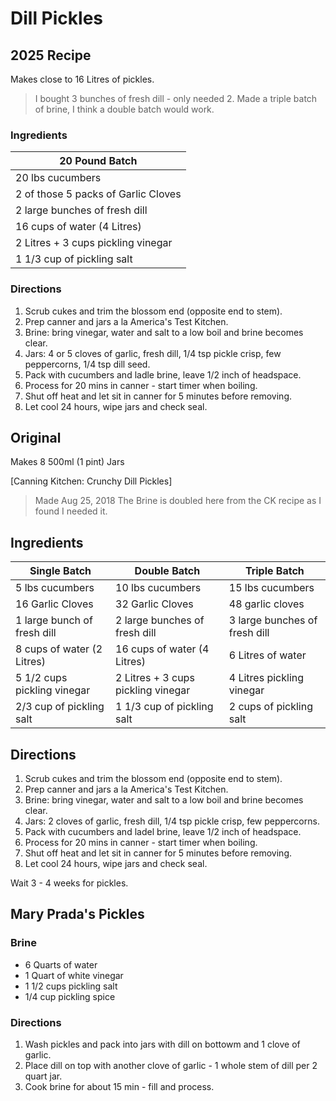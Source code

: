 # Dill Pickles

## 2025 Recipe

Makes close to 16 Litres of pickles.

> I bought 3 bunches of fresh dill - only needed 2.
> Made a triple batch of brine, I think a double batch would work.

### Ingredients

| 20 Pound Batch                      |
| ----------------------------------- |
| 20 lbs cucumbers                    |
| 2 of those 5 packs of Garlic Cloves |
| 2 large bunches of fresh dill       |
| 16 cups of water (4 Litres)         |
| 2 Litres + 3 cups pickling vinegar  |
| 1 1/3 cup of pickling salt          |

### Directions

1. Scrub cukes and trim the blossom end (opposite end to stem).
1. Prep canner and jars a la America's Test Kitchen.
1. Brine: bring vinegar, water and salt to a low boil and brine becomes clear.
1. Jars: 4 or 5 cloves of garlic, fresh dill, 1/4 tsp pickle crisp, few peppercorns, 1/4 tsp dill seed.
1. Pack with cucumbers and ladle brine, leave 1/2 inch of headspace.
1. Process for 20 mins in canner - start timer when boiling.
1. Shut off heat and let sit in canner for 5 minutes before removing.
1. Let cool 24 hours, wipe jars and check seal.

## Original

Makes 8 500ml (1 pint) Jars

[Canning Kitchen: Crunchy Dill Pickles]

> Made Aug 25, 2018
> The Brine is doubled here from the CK recipe as I found I needed it.

## Ingredients

| Single Batch                | Double Batch                       | Triple Batch                  |
| --------------------------- | ---------------------------------- | ----------------------------- |
| 5 lbs cucumbers             | 10 lbs cucumbers                   | 15 lbs cucumbers              |
| 16 Garlic Cloves            | 32 Garlic Cloves                   | 48 garlic cloves              |
| 1 large bunch of fresh dill | 2 large bunches of fresh dill      | 3 large bunches of fresh dill |
| 8 cups of water (2 Litres)  | 16 cups of water (4 Litres)        | 6 Litres of water             |
| 5 1/2 cups pickling vinegar | 2 Litres + 3 cups pickling vinegar | 4 Litres pickling vinegar     |
| 2/3 cup of pickling salt    | 1 1/3 cup of pickling salt         | 2 cups of pickling salt       |

## Directions

1. Scrub cukes and trim the blossom end (opposite end to stem).
2. Prep canner and jars a la America's Test Kitchen.
3. Brine: bring vinegar, water and salt to a low boil and brine becomes clear.
4. Jars: 2 cloves of garlic, fresh dill, 1/4 tsp pickle crisp, few peppercorns.
5. Pack with cucumbers and ladel brine, leave 1/2 inch of headspace.
6. Process for 20 mins in canner - start timer when boiling.
7. Shut off heat and let sit in canner for 5 minutes before removing.
8. Let cool 24 hours, wipe jars and check seal.

Wait 3 - 4 weeks for pickles.

## Mary Prada's Pickles

### Brine

- 6 Quarts of water
- 1 Quart of white vinegar
- 1 1/2 cups pickling salt
- 1/4 cup pickling spice

### Directions

1. Wash pickles and pack into jars with dill on bottowm and 1 clove of garlic.
2. Place dill on top with another clove of garlic - 1 whole stem of dill per 2 quart jar.
3. Cook brine for about 15 min - fill and process.
